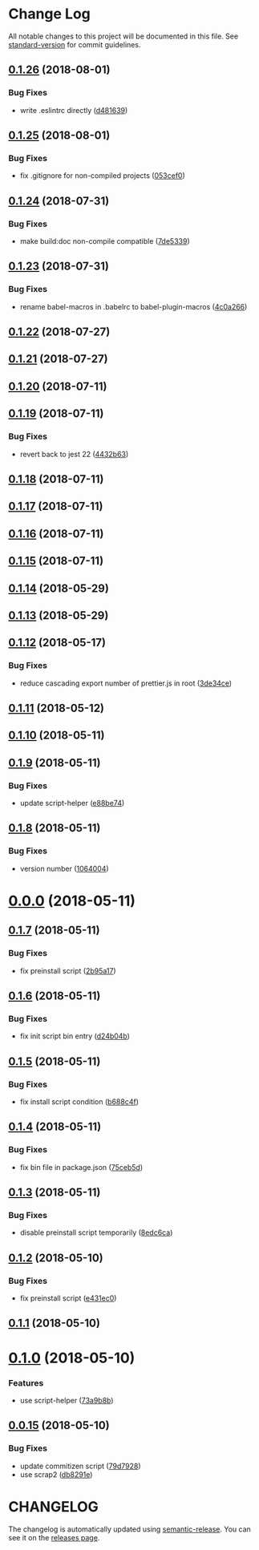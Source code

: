 # Change Log

All notable changes to this project will be documented in this file. See [standard-version](https://github.com/conventional-changelog/standard-version) for commit guidelines.

<a name="0.1.26"></a>
## [0.1.26](https://github.com/ozum/moe-scripts/compare/v0.1.25...v0.1.26) (2018-08-01)


### Bug Fixes

* write .eslintrc directly ([d481639](https://github.com/ozum/moe-scripts/commit/d481639))



<a name="0.1.25"></a>
## [0.1.25](https://github.com/ozum/moe-scripts/compare/v0.1.24...v0.1.25) (2018-08-01)


### Bug Fixes

* fix .gitignore for non-compiled projects ([053cef0](https://github.com/ozum/moe-scripts/commit/053cef0))



<a name="0.1.24"></a>
## [0.1.24](https://github.com/ozum/moe-scripts/compare/v0.1.23...v0.1.24) (2018-07-31)


### Bug Fixes

* make build:doc non-compile compatible ([7de5339](https://github.com/ozum/moe-scripts/commit/7de5339))



<a name="0.1.23"></a>
## [0.1.23](https://github.com/ozum/moe-scripts/compare/v0.1.22...v0.1.23) (2018-07-31)


### Bug Fixes

* rename babel-macros in .babelrc to babel-plugin-macros ([4c0a266](https://github.com/ozum/moe-scripts/commit/4c0a266))



<a name="0.1.22"></a>
## [0.1.22](https://github.com/ozum/moe-scripts/compare/v0.1.21...v0.1.22) (2018-07-27)



<a name="0.1.21"></a>
## [0.1.21](https://github.com/ozum/moe-scripts/compare/v0.1.20...v0.1.21) (2018-07-27)



<a name="0.1.20"></a>
## [0.1.20](https://github.com/ozum/moe-scripts/compare/v0.1.19...v0.1.20) (2018-07-11)



<a name="0.1.19"></a>
## [0.1.19](https://github.com/ozum/moe-scripts/compare/v0.1.18...v0.1.19) (2018-07-11)


### Bug Fixes

* revert back to jest 22 ([4432b63](https://github.com/ozum/moe-scripts/commit/4432b63))



<a name="0.1.18"></a>
## [0.1.18](https://github.com/ozum/moe-scripts/compare/v0.1.17...v0.1.18) (2018-07-11)



<a name="0.1.17"></a>
## [0.1.17](https://github.com/ozum/moe-scripts/compare/v0.1.16...v0.1.17) (2018-07-11)



<a name="0.1.16"></a>
## [0.1.16](https://github.com/ozum/moe-scripts/compare/v0.1.15...v0.1.16) (2018-07-11)



<a name="0.1.15"></a>
## [0.1.15](https://github.com/ozum/moe-scripts/compare/v0.1.14...v0.1.15) (2018-07-11)



<a name="0.1.14"></a>
## [0.1.14](https://github.com/ozum/moe-scripts/compare/v0.1.13...v0.1.14) (2018-05-29)



<a name="0.1.13"></a>
## [0.1.13](https://github.com/ozum/moe-scripts/compare/v0.1.12...v0.1.13) (2018-05-29)



<a name="0.1.12"></a>
## [0.1.12](https://github.com/ozum/moe-scripts/compare/v0.1.11...v0.1.12) (2018-05-17)


### Bug Fixes

* reduce cascading export number of prettier.js in root ([3de34ce](https://github.com/ozum/moe-scripts/commit/3de34ce))



<a name="0.1.11"></a>
## [0.1.11](https://github.com/ozum/moe-scripts/compare/v0.1.10...v0.1.11) (2018-05-12)



<a name="0.1.10"></a>
## [0.1.10](https://github.com/ozum/moe-scripts/compare/v0.1.9...v0.1.10) (2018-05-11)



<a name="0.1.9"></a>
## [0.1.9](https://github.com/ozum/moe-scripts/compare/v0.1.8...v0.1.9) (2018-05-11)


### Bug Fixes

* update script-helper ([e88be74](https://github.com/ozum/moe-scripts/commit/e88be74))



<a name="0.1.8"></a>
## [0.1.8](https://github.com/ozum/moe-scripts/compare/v0.0.0...v0.1.8) (2018-05-11)


### Bug Fixes

* version number ([1064004](https://github.com/ozum/moe-scripts/commit/1064004))



<a name="0.0.0"></a>
# [0.0.0](https://github.com/ozum/moe-scripts/compare/v0.1.7...v0.0.0) (2018-05-11)



<a name="0.1.7"></a>
## [0.1.7](https://github.com/ozum/moe-scripts/compare/v0.1.6...v0.1.7) (2018-05-11)


### Bug Fixes

* fix preinstall script ([2b95a17](https://github.com/ozum/moe-scripts/commit/2b95a17))



<a name="0.1.6"></a>
## [0.1.6](https://github.com/ozum/moe-scripts/compare/v0.1.5...v0.1.6) (2018-05-11)


### Bug Fixes

* fix init script bin entry ([d24b04b](https://github.com/ozum/moe-scripts/commit/d24b04b))



<a name="0.1.5"></a>
## [0.1.5](https://github.com/ozum/moe-scripts/compare/v0.1.4...v0.1.5) (2018-05-11)


### Bug Fixes

* fix install script condition ([b688c4f](https://github.com/ozum/moe-scripts/commit/b688c4f))



<a name="0.1.4"></a>
## [0.1.4](https://github.com/ozum/moe-scripts/compare/v0.1.3...v0.1.4) (2018-05-11)


### Bug Fixes

* fix bin file in package.json ([75ceb5d](https://github.com/ozum/moe-scripts/commit/75ceb5d))



<a name="0.1.3"></a>
## [0.1.3](https://github.com/ozum/moe-scripts/compare/v0.1.2...v0.1.3) (2018-05-11)


### Bug Fixes

* disable preinstall script temporarily ([8edc6ca](https://github.com/ozum/moe-scripts/commit/8edc6ca))



<a name="0.1.2"></a>
## [0.1.2](https://github.com/ozum/moe-scripts/compare/v0.1.1...v0.1.2) (2018-05-10)


### Bug Fixes

* fix preinstall script ([e431ec0](https://github.com/ozum/moe-scripts/commit/e431ec0))



<a name="0.1.1"></a>
## [0.1.1](https://github.com/ozum/moe-scripts/compare/v0.1.0...v0.1.1) (2018-05-10)



<a name="0.1.0"></a>
# [0.1.0](https://github.com/ozum/moe-scripts/compare/v0.0.61...v0.1.0) (2018-05-10)


### Features

* use script-helper ([73a9b8b](https://github.com/ozum/moe-scripts/commit/73a9b8b))



<a name="0.0.15"></a>
## [0.0.15](https://github.com/ozum/scrap/compare/v0.0.14...v0.0.15) (2018-05-10)


### Bug Fixes

* update commitizen script ([79d7928](https://github.com/ozum/scrap/commit/79d7928))
* use scrap2 ([db8291e](https://github.com/ozum/scrap/commit/db8291e))



# CHANGELOG

The changelog is automatically updated using [semantic-release](https://github.com/semantic-release/semantic-release).
You can see it on the [releases page](../../releases).
